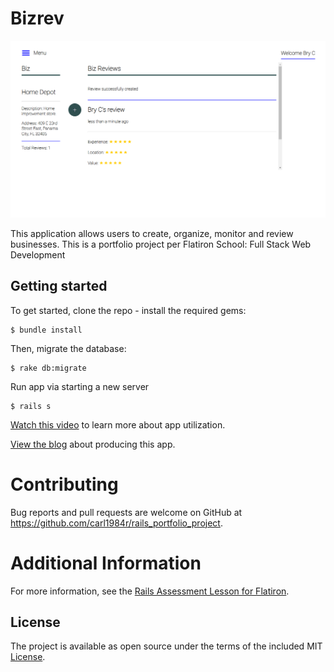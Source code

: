 # Bizrev

![](/public/screenshots/example.png)

This application allows users to create, organize, monitor and review businesses.  This is a portfolio project per Flatiron School: Full Stack Web Development

## Getting started

To get started, clone the repo - install the required gems:

```
$ bundle install

```

Then, migrate the database:

```
$ rake db:migrate

```

Run app via starting a new server

```
$ rails s

```

[Watch this video](https://drive.google.com/open?id=1jdL31POvtJT2OFzK5bEn7cY6wJvJFnNh) to learn more about app utilization.

[View the blog](https://carl1984r.github.io/) about producing this app.

# Contributing
Bug reports and pull requests are welcome on GitHub at https://github.com/carl1984r/rails_portfolio_project.

# Additional Information

For more information, see the
[Rails Assessment Lesson for Flatiron](https://github.com/learn-co-students/rails-assessment-v-000).

## License

The project is available as open source under the terms of the included MIT
[License](https://github.com/carl1984r/rails_portfolio_project/blob/master/LICENSE).
